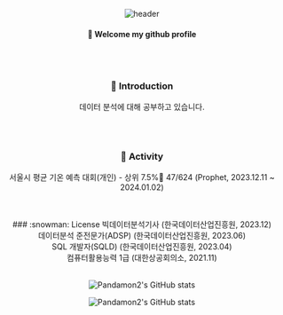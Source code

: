 <div align="center"> 

![header](https://capsule-render.vercel.app/api?type=waving&color=3ea055&height=200&section=header&text=안넝하세옹&fontColor=fffdf3&fontSize=50&animation=fadeIn&fontAlignY=55&desc=%20&descAlignY=62&descAlign=62)
  
####  :wave: Welcome my github profile
<br/>
<br/>

### :panda_face: Introduction
데이터 분석에 대해 공부하고 있습니다.

<br/>
<br/>

### :movie_camera: Activity
서울시 평균 기온 예측 대회(개인) - 상위 7.5%🥉 47/624 (Prophet, 2023.12.11 ~ 2024.01.02)

<br/>
<br/>
  ### :snowman: License
  빅데이터분석기사 (한국데이터산업진흥원, 2023.12)
   <br/>
  데이터분석 준전문가(ADSP) (한국데이터산업진흥원, 2023.06)
   <br/>
  SQL 개발자(SQLD) (한국데이터산업진흥원, 2023.04)
   <br/>
  컴퓨터활용능력 1급 (대한상공회의소, 2021.11)
  
   <br/>
   <br/>


![Pandamon2's GitHub stats]((https://github-readme-stats.vercel.app/api?username=Pandamon2&show=reviews))

![Pandamon2's GitHub stats](https://github-readme-stats.vercel.app/api?username=Pandamon2&show_icons=true&theme=tokyonight)
